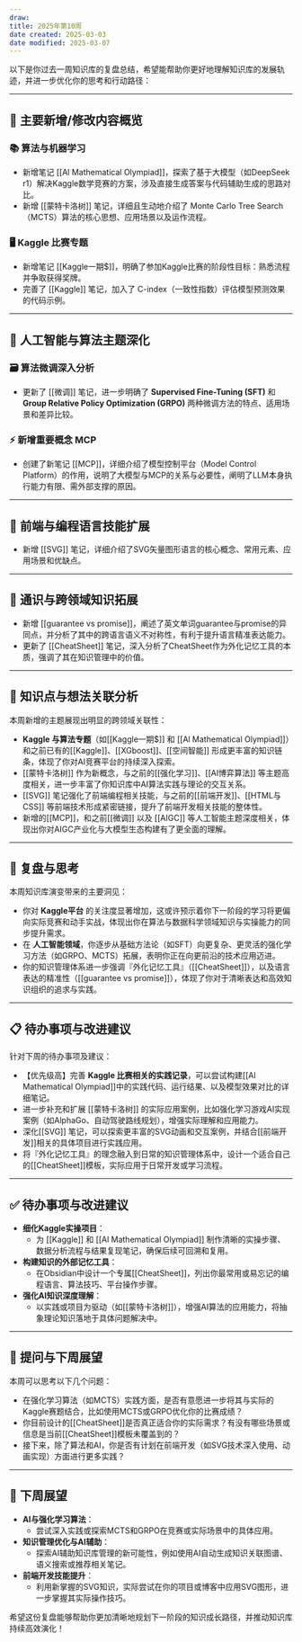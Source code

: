 ```yaml
---
draw:
title: 2025年第10周
date created: 2025-03-03
date modified: 2025-03-07
---
```


以下是你过去一周知识库的复盘总结，希望能帮助你更好地理解知识库的发展轨迹，并进一步优化你的思考和行动路径：

---

## 🚀 主要新增/修改内容概览

### 📚 算法与机器学习

- 新增笔记 [[Al Mathematical Olympiad]]，探索了基于大模型（如DeepSeek r1）解决Kaggle数学竞赛的方案，涉及直接生成答案与代码辅助生成的思路对比。
- 新增 [[蒙特卡洛树]] 笔记，详细且生动地介绍了 Monte Carlo Tree Search（MCTS）算法的核心思想、应用场景以及运作流程。

### 🖥️ Kaggle 比赛专题

- 新增笔记 [[Kaggle一期$]]，明确了参加Kaggle比赛的阶段性目标：熟悉流程并争取获得奖牌。
- 完善了 [[Kaggle]] 笔记，加入了 C-index（一致性指数）评估模型预测效果的代码示例。

---

## 🧠 人工智能与算法主题深化

### 🗃️ 算法微调深入分析

- 更新了 [[微调]] 笔记，进一步明确了 **Supervised Fine-Tuning (SFT)** 和 **Group Relative Policy Optimization (GRPO)** 两种微调方法的特点、适用场景和差异比较。

### ⚡ 新增重要概念 MCP

- 创建了新笔记 [[MCP]]，详细介绍了模型控制平台（Model Control Platform）的作用，说明了大模型与MCP的关系与必要性，阐明了LLM本身执行能力有限、需外部支撑的原因。

---

## 🎨 前端与编程语言技能扩展

- 新增 [[SVG]] 笔记，详细介绍了SVG矢量图形语言的核心概念、常用元素、应用场景和优缺点。

---

## 🧩 通识与跨领域知识拓展

- 新增 [[guarantee vs promise]]，阐述了英文单词guarantee与promise的异同点，并分析了其中的跨语言语义不对称性，有利于提升语言精准表达能力。
- 更新了 [[CheatSheet]] 笔记，深入分析了CheatSheet作为外化记忆工具的本质，强调了其在知识管理中的价值。

---

## 🌱 知识点与想法关联分析

本周新增的主题展现出明显的跨领域关联性：

- **Kaggle 与算法专题**（如[[Kaggle一期$]] 和 [[Al Mathematical Olympiad]]）和之前已有的[[Kaggle]]、[[XGboost]]、[[空间智能]] 形成更丰富的知识链条，体现了你对AI竞赛平台的持续深入探索。
- [[蒙特卡洛树]] 作为新概念，与之前的[[强化学习]]、[[AI博弈算法]] 等主题高度相关，进一步丰富了你知识库中AI算法实践与理论的交互关系。
- [[SVG]] 笔记强化了前端编程相关技能，与之前的[[前端开发]]、[[HTML与CSS]] 等前端技术形成紧密链接，提升了前端开发相关技能的整体性。
- 新增的[[MCP]]，和之前[[微调]] 以及 [[AIGC]] 等人工智能主题深度相关，体现出你对AIGC产业化与大模型生态构建有了更全面的理解。

---

## 🔎 复盘与思考

本周知识库演变带来的主要洞见：

- 你对 **Kaggle平台** 的关注度显著增加，这或许预示着你下一阶段的学习将更偏向实际竞赛和动手实战，体现出你在算法与数据科学领域知识与实操能力的同步提升需求。
- 在 **人工智能领域**，你逐步从基础方法论（如SFT）向更复杂、更灵活的强化学习方法（如GRPO、MCTS）拓展，表明你正在向更前沿的技术应用迈进。
- 你的知识管理体系进一步强调『外化记忆工具』（[[CheatSheet]]），以及语言表达的精准性（[[guarantee vs promise]]），体现了你对于清晰表达和高效知识组织的追求与实践。

---

## 📋 待办事项与改进建议

针对下周的待办事项及建议：

- 【优先级高】完善 **Kaggle 比赛相关的实践记录**，可以尝试构建[[Al Mathematical Olympiad]]中的实践代码、运行结果、以及模型效果对比的详细笔记。
- 进一步补充和扩展 [[蒙特卡洛树]] 的实际应用案例，比如强化学习游戏AI实现案例（如AlphaGo、自动驾驶路线规划），增强实际理解和应用能力。
- 深化[[SVG]] 笔记，可以探索更丰富的SVG动画和交互案例，并结合[[前端开发]]相关的具体项目进行实践应用。
- 将『外化记忆工具』的理念融入到日常的知识管理体系中，设计一个适合自己的[[CheatSheet]]模板，实际应用于日常开发或学习流程。

---

## ✅ 待办事项与改进建议

- **细化Kaggle实操项目**：
    - 为 [[Kaggle]] 和 [[Al Mathematical Olympiad]] 制作清晰的实操步骤、数据分析流程与结果复现笔记，确保后续可回溯和复用。
- **构建知识的外部记忆工具**：
    - 在Obsidian中设计一个专属[[CheatSheet]]，列出你最常用或易忘记的编程语言、算法技巧、平台操作步骤。
- **强化AI知识深度理解**：
    - 以实践或项目为驱动（如[[蒙特卡洛树]]），增强AI算法的应用能力，将抽象理论知识落地于具体问题解决中。

---

## 🤔 提问与下周展望

本周可以思考以下几个问题：

- 在强化学习算法（如MCTS）实践方面，是否有意愿进一步将其与实际的Kaggle赛题结合，比如使用MCTS或GRPO优化你的比赛成绩？
- 你目前设计的[[CheatSheet]]是否真正适合你的实际需求？有没有哪些场景或信息是当前[[CheatSheet]]模板未覆盖到的？
- 接下来，除了算法和AI，你是否有计划在前端开发（如SVG技术深入使用、动画实现）方面进行更多实践？

---

## 🌟 下周展望

- **AI与强化学习算法**：
    - 尝试深入实践或探索MCTS和GRPO在竞赛或实际场景中的具体应用。
- **知识管理优化与AI辅助**：
    - 探索AI辅助知识库管理的新可能性，例如使用AI自动生成知识关联图谱、语义搜索或推荐相关笔记。
- **前端开发技能提升**：
    - 利用新掌握的SVG知识，实际尝试在你的项目或博客中应用SVG图形，进一步掌握其实际操作技巧。

希望这份复盘能够帮助你更加清晰地规划下一阶段的知识成长路径，并推动知识库持续高效演化！
